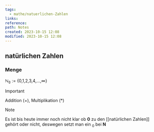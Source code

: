 ```yaml
---
tags:
  - mathe/natuerlichen-Zahlen
links: 
reference: 
path: Notes
created: 2023-10-15 12:08
modified: 2023-10-15 12:08
---
```

## natürlichen Zahlen 
### Menge
$\mathbb{N_{0}}$ := {0,1,2,3,4,...,$\infty$}

 >[!important] 
 > Addition (+), Multiplikation (*)
 
 >[!note] 
 > Es ist bis heute immer noch nicht klar ob **0** zu den [[natürlichen Zahlen]] gehört oder nicht, deswegen setzt man ein $_{0}$ bei $\mathbf{N}$
 